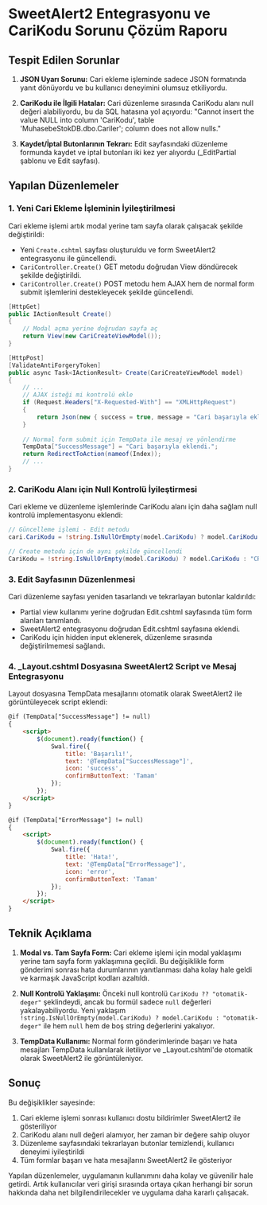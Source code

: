 # SweetAlert2 Entegrasyonu ve CariKodu Sorunu Çözüm Raporu

## Tespit Edilen Sorunlar

1. **JSON Uyarı Sorunu:** Cari ekleme işleminde sadece JSON formatında yanıt dönüyordu ve bu kullanıcı deneyimini olumsuz etkiliyordu.

2. **CariKodu ile İlgili Hatalar:** Cari düzenleme sırasında CariKodu alanı null değeri alabiliyordu, bu da SQL hatasına yol açıyordu: "Cannot insert the value NULL into column 'CariKodu', table 'MuhasebeStokDB.dbo.Cariler'; column does not allow nulls."

3. **Kaydet/İptal Butonlarının Tekrarı:** Edit sayfasındaki düzenleme formunda kaydet ve iptal butonları iki kez yer alıyordu (_EditPartial şablonu ve Edit sayfası).

## Yapılan Düzenlemeler

### 1. Yeni Cari Ekleme İşleminin İyileştirilmesi

Cari ekleme işlemi artık modal yerine tam sayfa olarak çalışacak şekilde değiştirildi:

- Yeni `Create.cshtml` sayfası oluşturuldu ve form SweetAlert2 entegrasyonu ile güncellendi.
- `CariController.Create()` GET metodu doğrudan View döndürecek şekilde değiştirildi.
- `CariController.Create()` POST metodu hem AJAX hem de normal form submit işlemlerini destekleyecek şekilde güncellendi.

```csharp
[HttpGet]
public IActionResult Create()
{
    // Modal açma yerine doğrudan sayfa aç
    return View(new CariCreateViewModel());
}

[HttpPost]
[ValidateAntiForgeryToken]
public async Task<IActionResult> Create(CariCreateViewModel model)
{
    // ...
    // AJAX isteği mi kontrolü ekle
    if (Request.Headers["X-Requested-With"] == "XMLHttpRequest")
    {
        return Json(new { success = true, message = "Cari başarıyla eklendi." });
    }
    
    // Normal form submit için TempData ile mesaj ve yönlendirme
    TempData["SuccessMessage"] = "Cari başarıyla eklendi.";
    return RedirectToAction(nameof(Index));
    // ...
}
```

### 2. CariKodu Alanı için Null Kontrolü İyileştirmesi

Cari ekleme ve düzenleme işlemlerinde CariKodu alanı için daha sağlam null kontrolü implementasyonu eklendi:

```csharp
// Güncelleme işlemi - Edit metodu
cari.CariKodu = !string.IsNullOrEmpty(model.CariKodu) ? model.CariKodu : "CRI-" + DateTime.Now.ToString("yyyyMMddHHmmss");

// Create metodu için de aynı şekilde güncellendi
CariKodu = !string.IsNullOrEmpty(model.CariKodu) ? model.CariKodu : "CRI-" + DateTime.Now.ToString("yyyyMMddHHmmss"),
```

### 3. Edit Sayfasının Düzenlenmesi

Cari düzenleme sayfası yeniden tasarlandı ve tekrarlayan butonlar kaldırıldı:

- Partial view kullanımı yerine doğrudan Edit.cshtml sayfasında tüm form alanları tanımlandı.
- SweetAlert2 entegrasyonu doğrudan Edit.cshtml sayfasına eklendi.
- CariKodu için hidden input eklenerek, düzenleme sırasında değiştirilmemesi sağlandı.

### 4. _Layout.cshtml Dosyasına SweetAlert2 Script ve Mesaj Entegrasyonu

Layout dosyasına TempData mesajlarını otomatik olarak SweetAlert2 ile görüntüleyecek script eklendi:

```html
@if (TempData["SuccessMessage"] != null)
{
    <script>
        $(document).ready(function() {
            Swal.fire({
                title: 'Başarılı!',
                text: '@TempData["SuccessMessage"]',
                icon: 'success',
                confirmButtonText: 'Tamam'
            });
        });
    </script>
}

@if (TempData["ErrorMessage"] != null)
{
    <script>
        $(document).ready(function() {
            Swal.fire({
                title: 'Hata!',
                text: '@TempData["ErrorMessage"]',
                icon: 'error',
                confirmButtonText: 'Tamam'
            });
        });
    </script>
}
```

## Teknik Açıklama

1. **Modal vs. Tam Sayfa Form:** Cari ekleme işlemi için modal yaklaşımı yerine tam sayfa form yaklaşımına geçildi. Bu değişiklikle form gönderimi sonrası hata durumlarının yanıtlanması daha kolay hale geldi ve karmaşık JavaScript kodları azaltıldı.

2. **Null Kontrolü Yaklaşımı:** Önceki null kontrolü `CariKodu ?? "otomatik-deger"` şeklindeydi, ancak bu formül sadece `null` değerleri yakalayabiliyordu. Yeni yaklaşım `!string.IsNullOrEmpty(model.CariKodu) ? model.CariKodu : "otomatik-deger"` ile hem `null` hem de boş string değerlerini yakalıyor.

3. **TempData Kullanımı:** Normal form gönderimlerinde başarı ve hata mesajları TempData kullanılarak iletiliyor ve _Layout.cshtml'de otomatik olarak SweetAlert2 ile görüntüleniyor.

## Sonuç

Bu değişiklikler sayesinde:

1. Cari ekleme işlemi sonrası kullanıcı dostu bildirimler SweetAlert2 ile gösteriliyor
2. CariKodu alanı null değeri alamıyor, her zaman bir değere sahip oluyor
3. Düzenleme sayfasındaki tekrarlayan butonlar temizlendi, kullanıcı deneyimi iyileştirildi
4. Tüm formlar başarı ve hata mesajlarını SweetAlert2 ile gösteriyor

Yapılan düzenlemeler, uygulamanın kullanımını daha kolay ve güvenilir hale getirdi. Artık kullanıcılar veri girişi sırasında ortaya çıkan herhangi bir sorun hakkında daha net bilgilendirilecekler ve uygulama daha kararlı çalışacak. 